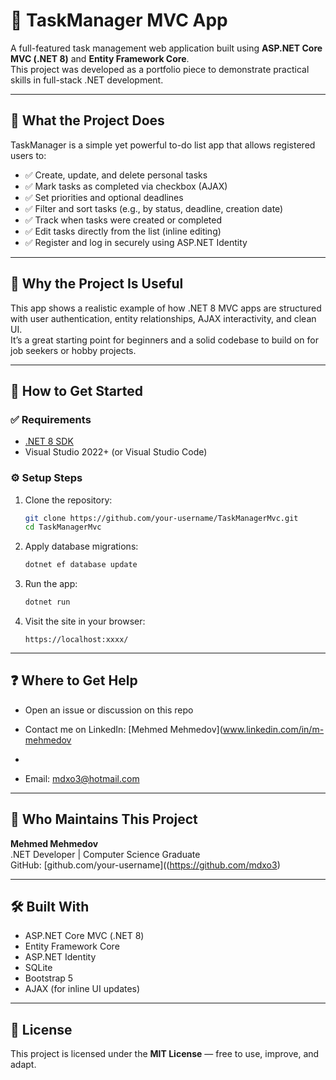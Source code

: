 

# 📝 TaskManager MVC App

A full-featured task management web application built using **ASP.NET Core MVC (.NET 8)** and **Entity Framework Core**.  
This project was developed as a portfolio piece to demonstrate practical skills in full-stack .NET development.

---

## 📌 What the Project Does

TaskManager is a simple yet powerful to-do list app that allows registered users to:

- ✅ Create, update, and delete personal tasks  
- ✅ Mark tasks as completed via checkbox (AJAX)  
- ✅ Set priorities and optional deadlines  
- ✅ Filter and sort tasks (e.g., by status, deadline, creation date)  
- ✅ Track when tasks were created or completed  
- ✅ Edit tasks directly from the list (inline editing)  
- ✅ Register and log in securely using ASP.NET Identity  

---

## 🌟 Why the Project Is Useful

This app shows a realistic example of how .NET 8 MVC apps are structured with user authentication, entity relationships, AJAX interactivity, and clean UI.  
It’s a great starting point for beginners and a solid codebase to build on for job seekers or hobby projects.

---

## 🚀 How to Get Started

### ✅ Requirements

- [.NET 8 SDK](https://dotnet.microsoft.com/en-us/download/dotnet/8.0)
- Visual Studio 2022+ (or Visual Studio Code)

### ⚙️ Setup Steps

1. Clone the repository:
   ```bash
   git clone https://github.com/your-username/TaskManagerMvc.git
   cd TaskManagerMvc
   ```

2. Apply database migrations:
   ```bash
   dotnet ef database update
   ```

3. Run the app:
   ```bash
   dotnet run
   ```

4. Visit the site in your browser:
   ```
   https://localhost:xxxx/
   ```

---

## ❓ Where to Get Help

- Open an issue or discussion on this repo
- Contact me on LinkedIn: [Mehmed Mehmedov](www.linkedin.com/in/m-mehmedov

- 
- Email: mdxo3@hotmail.com

---

## 👥 Who Maintains This Project

**Mehmed Mehmedov**  
.NET Developer | Computer Science Graduate  
GitHub: [github.com/your-username]((https://github.com/mdxo3)

---

## 🛠️ Built With

- ASP.NET Core MVC (.NET 8)
- Entity Framework Core
- ASP.NET Identity
- SQLite
- Bootstrap 5
- AJAX (for inline UI updates)

---

## 📜 License

This project is licensed under the **MIT License** — free to use, improve, and adapt.

